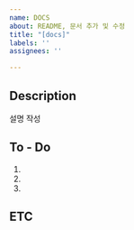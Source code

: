 ```yaml
---
name: DOCS
about: README, 문서 추가 및 수정
title: "[docs]"
labels: ''
assignees: ''

---
```


## Description
설명 작성

## To - Do
1.
2.
3.

## ETC